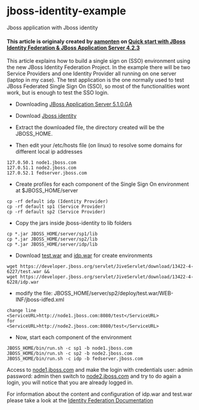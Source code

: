 # jboss-identity-example
Jboss application with Jboss identity

#### This article is originaly created by [aamonten](https://developer.jboss.org/people/aamonten) on [Quick start with JBoss Identity Federation & JBoss Application Server 4.2.3](https://developer.jboss.org/docs/DOC-13422)

This article explains how to build a single sign on (SSO) environment using the new JBoss Identity Federation Project. In the example there will be two Service Providers and one Identity Provider all running on one server (laptop in my case). The test application is the one normally used to test JBoss Federated Single Sign On (SSO), so most of the functionalities wont work, but is enough to test the SSO login.

- Downloading [JBoss Application Server 5.1.0.GA](https://sourceforge.net/projects/jboss/files/JBoss/JBoss-5.1.0.GA/jboss-5.1.0.GA.zip/download)

- Download [Jboss identity](http://repository.jboss.org/maven2/org/jboss/identity/jboss-identity-platform-jbas/1.0.0.alpha2/jboss-identity-platform-jbas-1.0.0.alpha2.zip)

- Extract the downloaded file, the directory created will be the JBOSS_HOME.

- Then edit your /etc/hosts file (on linux) to resolve some domains for different local ip addresses

```
127.0.50.1 node1.jboss.com
127.0.51.1 node2.jboss.com
127.0.52.1 fedserver.jboss.com
```

- Create profiles for each component of the Single Sign On environment at $JBOSS_HOME/server

```
cp -rf default idp (Identity Provider)
cp -rf default sp1 (Service Provider)
cp -rf default sp2 (Service Provider)
```

- Copy the jars inside jboss-identity to lib folders

```
cp *.jar JBOSS_HOME/server/sp1/lib
cp *.jar JBOSS_HOME/server/sp2/lib
cp *.jar JBOSS_HOME/server/idp/lib
```

- Download [test.war](https://developer.jboss.org/servlet/JiveServlet/download/13422-4-6227/test.war) and [idp.war](https://developer.jboss.org/servlet/JiveServlet/download/13422-4-6228/idp.war) for create environments

```
wget https://developer.jboss.org/servlet/JiveServlet/download/13422-4-6227/test.war && 
wget https://developer.jboss.org/servlet/JiveServlet/download/13422-4-6228/idp.war
```

- modify the file:
JBOSS_HOME/server/sp2/deploy/test.war/WEB-INF/jboss-idfed.xml
```
change line 
<ServiceURL>http://node1.jboss.com:8080/test</ServiceURL>
for
<ServiceURL>http://node2.jboss.com:8080/test</ServiceURL>
```

- Now, start each component of the environment
```
JBOSS_HOME/bin/run.sh -c sp1 -b node1.jboss.com
JBOSS_HOME/bin/run.sh -c sp2 -b node2.jboss.com
JBOSS_HOME/bin/run.sh -c idp -b fedserver.jboss.com
```

Access to [node1.jboss.com](http://node1.jboss.com:8080) and make the login with credentials user: admin password: admin then switch to [node2.jboss.com](http://node2.jboss.com:8080) and try to do again a login, you will notice that you are already logged in.

For information about the content and configuration of idp.war and test.war please take a look at the [Identity Federation Documentation](https://docs.jboss.org/jbossidentity/docs/guides/identity-fed/UserGuide/html/index.html)

